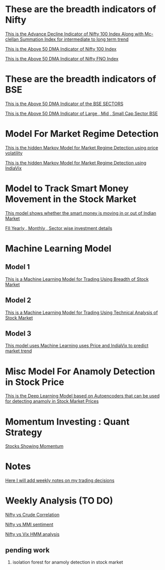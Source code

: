 # These are the breadth indicators of Nifty

[This is the Advance Decline Indicator of Nifty 100 Index  Along with Mc-clellan Summation Index for intermediate to long term trend](https://github.com/anirbanghoshsbi/.github.io/blob/master/Advance_Decline_Nifty100B.ipynb)

[This is the Above 50 DMA Indicator of Nifty 100 Index ](https://github.com/anirbanghoshsbi/.github.io/blob/master/nifty100_Above_50EMA_B.ipynb)

[This is the Above 50 DMA Indicator of Nifty FNO Index ](https://github.com/anirbanghoshsbi/.github.io/blob/master/FNO_Above_50_DMA_B.ipynb)


# These are the breadth indicators of BSE


[This is the Above 50 DMA Indicator of the BSE SECTORS ](https://github.com/anirbanghoshsbi/.github.io/blob/master/BSE_Advance_Decline.ipynb)

[This is the Above 50 DMA Indicator of Large , Mid , Small Cap Sector BSE](https://github.com/anirbanghoshsbi/.github.io/blob/master/BSE_above_50DMA_large_mid_small_B.ipynb)

# Model For Market Regime Detection 

[This is the hidden Markov Model for Market Regime Detection using price volatility](https://github.com/anirbanghoshsbi/.github.io/blob/master/Hidden_Markov_Model.ipynb)

[This is the hidden Markov Model for Market Regime Detection using IndiaVix](https://github.com/anirbanghoshsbi/.github.io/blob/master/Hidden_Markov_Model_on_indiavix.ipynb)

# Model to Track Smart Money Movement in the Stock Market

[This model shows whether the  smart money is moving in or out of Indian Market](https://github.com/anirbanghoshsbi/.github.io/blob/master/GET_FII_Data.ipynb)

[FII Yearly , Monthly , Sector wise investment details](https://github.com/anirbanghoshsbi/.github.io/blob/master/FII_yearly_investment.ipynb)

# Machine Learning Model

## Model 1
[This is a Machine Learning Model for Trading Using Breadth of Stock Market](https://github.com/anirbanghoshsbi/.github.io/blob/master/Combined_Above_i%7BDMA%7D_RandomForest.ipynb)


## Model 2
[This is a Machine Learning Model for Trading Using Technical Analysis of Stock Market](https://github.com/anirbanghoshsbi/.github.io/blob/master/Random_forest_Modular_Correct(Daily_New).ipynb)


## Model 3
[This model uses Machine Learning uses Price and IndiaVix to predict market trend](https://github.com/anirbanghoshsbi/.github.io/blob/master/Random_Forest_on_correlation_data.ipynb)

# Misc Model For Anamoly Detection in Stock Price

[This is the Deep Learning Model based on Autoencoders that can be used for detecting anamoly in Stock Market Prices](https://github.com/anirbanghoshsbi/.github.io/blob/master/Stock_Price_anomaly_detection_Using_Stupid_Deep_Learning.ipynb)


# Momentum Investing : Quant Strategy
[Stocks Showing Momentum](https://github.com/anirbanghoshsbi/.github.io/blob/master/Momentum_Strategy.ipynb)

# Notes 

[Here I will add weekly notes on my trading decisions](https://github.com/anirbanghoshsbi/.github.io/blob/master/Notes/)

# Weekly Analysis (TO DO)

[Nifty vs Crude Correlation](https://github.com/anirbanghoshsbi/.github.io/blob/master/correlation/folder/Correlation_Crude.ipynb)

[Nifty vs MMI sentiment](https://github.com/anirbanghoshsbi/.github.io/blob/master/MMI.ipynb)

[Nifty vs Vix HMM analysis](https://github.com/anirbanghoshsbi/.github.io/blob/master/Hidden_Markov_Model_on_indiavix.ipynb)


## pending work

1. isolation forest for anamoly detection in stock market

